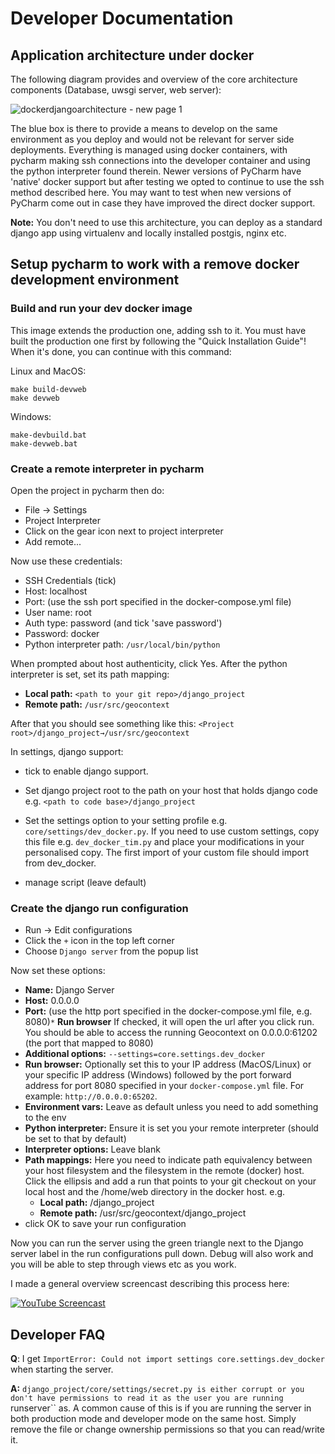 # Developer Documentation

## Application architecture under docker

The following diagram provides and overview of the core architecture
components (Database, uwsgi server, web server):

![dockerdjangoarchitecture - new page 1](https://cloud.githubusercontent.com/assets/178003/5024388/750b85c8-6b12-11e4-97b0-c73b2d07e539.png)


The blue box is there to provide a means to develop on the same environment
as you deploy and would not be relevant for server side deployments.
Everything is managed using docker containers, with pycharm
making ssh connections into the developer container and using the
python interpreter found therein. Newer versions of PyCharm have 'native' docker support
but after testing we opted to continue to use the ssh method described here. You may want to
test when new versions of PyCharm come out in case they have improved the direct docker support.

**Note:** You don't need to use this architecture, you can deploy as a standard
django app using virtualenv and locally installed postgis, nginx etc.

## Setup pycharm to work with a remove docker development environment

### Build and run your dev docker image

This image extends the production one, adding ssh to it. You must
have built the production one first by following the "Quick Installation Guide"!
When it's done, you can continue with this command:

Linux and MacOS:

```
make build-devweb
make devweb
```

Windows:

```
make-devbuild.bat
make-devweb.bat
```

### Create a remote interpreter in pycharm

Open the project in pycharm then do:

* File -> Settings
* Project Interpreter
* Click on the gear icon next to project interpreter
* Add remote...

Now use these credentials:

* SSH Credentials (tick)
* Host: localhost
* Port: (use the ssh port specified in the docker-compose.yml file)
* User name: root
* Auth type: password (and tick 'save password')
* Password: docker
* Python interpreter path: ``/usr/local/bin/python``

When prompted about host authenticity, click Yes.
After the python interpreter is set, set its path mapping:

  * **Local path:** `<path to your git repo>/django_project`
  * **Remote path:** `/usr/src/geocontext`

After that you should see something like this:
   `<Project root>/django_project→/usr/src/geocontext`

In settings, django support:

* tick to enable django support.
* Set django project root to the path on your host that holds django code e.g.
  ``<path to code base>/django_project``
* Set the settings option to your setting profile e.g.
  ``core/settings/dev_docker.py``. If you need to use custom settings, copy
  this file e.g. ``dev_docker_tim.py`` and place your modifications in your
  personalised copy. The first import of your custom file should import from
  dev_docker.

* manage script (leave default)


### Create the django run configuration

* Run -> Edit configurations
* Click the `+` icon in the top left corner
* Choose ``Django server`` from the popup list

Now set these options:

* **Name:** Django Server
* **Host:** 0.0.0.0
* **Port:** (use the http port specified in the docker-compose.yml file, e.g. 8080)`*` **Run browser** If checked, it will open the url after you click run. You should be able to access the running Geocontext on 0.0.0.0:61202 (the port that mapped to 8080)
* **Additional options:** ``--settings=core.settings.dev_docker``
* **Run browser:** Optionally set this to your IP address (MacOS/Linux) or your specific IP address (Windows) followed by the port forward address for port 8080 specified in your ``docker-compose.yml`` file. For example: ``http://0.0.0.0:65202``.
* **Environment vars:** Leave as default unless you need to add something to the env
* **Python interpreter:** Ensure it is set you your remote interpreter (should be
  set to that by default)
* **Interpreter options:** Leave blank
* **Path mappings:** Here you need to indicate path equivalency between your host
  filesystem and the filesystem in the remote (docker) host. Click the ellipsis
  and add a run that points to your git checkout on your local host and the
  /home/web directory in the docker host. e.g.
  * **Local path:** <path to your git repo>/django_project
  * **Remote path:** /usr/src/geocontext/django_project
* click OK to save your run configuration

Now you can run the server using the green triangle next to the Django server
label in the run configurations pull down. Debug will also work and you will be
able to step through views etc as you work.

I made a general overview screencast describing this process here:

[![YouTube Screencast](http://img.youtube.com/vi/n-wwp17MqhU/0.jpg)](https://www.youtube.com/watch?v=n-wwp17MqhU "YouTube Screencast")

## Developer FAQ

**Q**: I get ``ImportError: Could not import settings core.settings.dev_docker``
when starting the server.

**A:** ``django_project/core/settings/secret.py is either corrupt or you don't
have permissions to read it as the user you are running ``runserver`` as. A
common cause of this is if you are running the server in both production
mode and developer mode on the same host. Simply remove the file or change
ownership permissions so that you can read/write it.



